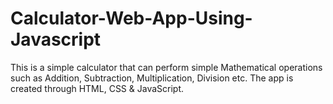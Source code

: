 # Calculator-Web-App-Using-Javascript
This is a simple calculator that can perform simple Mathematical operations such as Addition, Subtraction, Multiplication, Division etc.  The app is created through HTML, CSS &amp; JavaScript.
